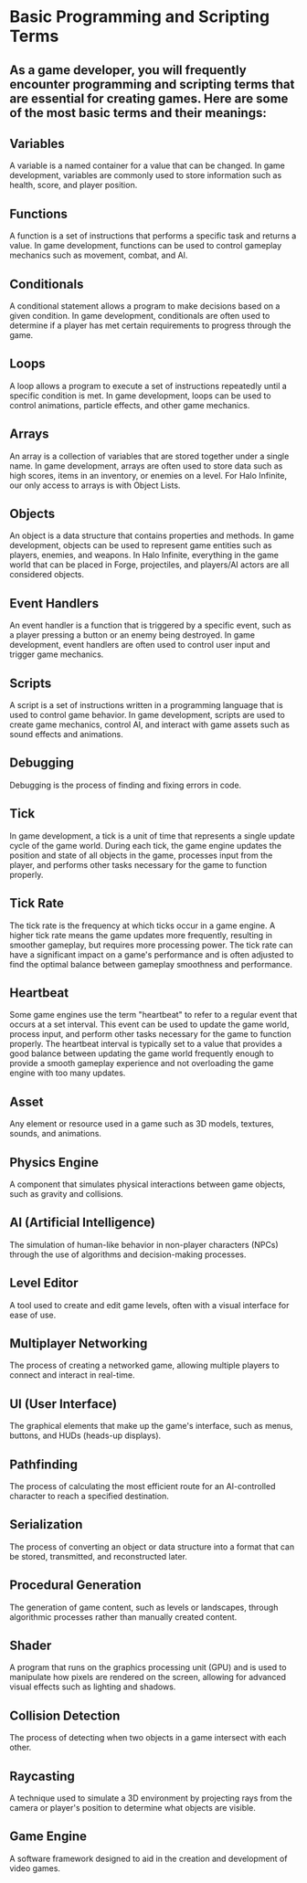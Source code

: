 # Basic Programming and Scripting Terms

## As a game developer, you will frequently encounter programming and scripting terms that are essential for creating games. Here are some of the most basic terms and their meanings:

## Variables
A variable is a named container for a value that can be changed. In game development, variables are commonly used to store information such as health, score, and player position.

## Functions
A function is a set of instructions that performs a specific task and returns a value. In game development, functions can be used to control gameplay mechanics such as movement, combat, and AI.

## Conditionals
A conditional statement allows a program to make decisions based on a given condition. In game development, conditionals are often used to determine if a player has met certain requirements to progress through the game.

## Loops
A loop allows a program to execute a set of instructions repeatedly until a specific condition is met. In game development, loops can be used to control animations, particle effects, and other game mechanics.

## Arrays
An array is a collection of variables that are stored together under a single name. In game development, arrays are often used to store data such as high scores, items in an inventory, or enemies on a level. For Halo Infinite, our only access to arrays is with Object Lists.

## Objects
An object is a data structure that contains properties and methods. In game development, objects can be used to represent game entities such as players, enemies, and weapons. In Halo Infinite, everything in the game world that can be placed in Forge, projectiles, and players/AI actors are all considered objects. 

## Event Handlers
An event handler is a function that is triggered by a specific event, such as a player pressing a button or an enemy being destroyed. In game development, event handlers are often used to control user input and trigger game mechanics.

## Scripts
A script is a set of instructions written in a programming language that is used to control game behavior. In game development, scripts are used to create game mechanics, control AI, and interact with game assets such as sound effects and animations.

## Debugging
Debugging is the process of finding and fixing errors in code.

## Tick
In game development, a tick is a unit of time that represents a single update cycle of the game world. During each tick, the game engine updates the position and state of all objects in the game, processes input from the player, and performs other tasks necessary for the game to function properly.

## Tick Rate
The tick rate is the frequency at which ticks occur in a game engine. A higher tick rate means the game updates more frequently, resulting in smoother gameplay, but requires more processing power. The tick rate can have a significant impact on a game's performance and is often adjusted to find the optimal balance between gameplay smoothness and performance.

## Heartbeat
Some game engines use the term "heartbeat" to refer to a regular event that occurs at a set interval. This event can be used to update the game world, process input, and perform other tasks necessary for the game to function properly. The heartbeat interval is typically set to a value that provides a good balance between updating the game world frequently enough to provide a smooth gameplay experience and not overloading the game engine with too many updates.

## Asset
Any element or resource used in a game such as 3D models, textures, sounds, and animations.

## Physics Engine
A component that simulates physical interactions between game objects, such as gravity and collisions.

## AI (Artificial Intelligence)
The simulation of human-like behavior in non-player characters (NPCs) through the use of algorithms and decision-making processes.

## Level Editor
A tool used to create and edit game levels, often with a visual interface for ease of use.

## Multiplayer Networking
The process of creating a networked game, allowing multiple players to connect and interact in real-time.

## UI (User Interface)
The graphical elements that make up the game's interface, such as menus, buttons, and HUDs (heads-up displays).

## Pathfinding
The process of calculating the most efficient route for an AI-controlled character to reach a specified destination.

## Serialization
The process of converting an object or data structure into a format that can be stored, transmitted, and reconstructed later.

## Procedural Generation
The generation of game content, such as levels or landscapes, through algorithmic processes rather than manually created content.

## Shader
A program that runs on the graphics processing unit (GPU) and is used to manipulate how pixels are rendered on the screen, allowing for advanced visual effects such as lighting and shadows.

## Collision Detection
The process of detecting when two objects in a game intersect with each other.

## Raycasting
A technique used to simulate a 3D environment by projecting rays from the camera or player's position to determine what objects are visible.

## Game Engine
A software framework designed to aid in the creation and development of video games.